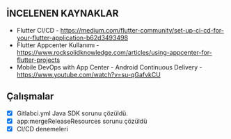 ﻿## İNCELENEN KAYNAKLAR
- Flutter CI/CD - https://medium.com/flutter-community/set-up-ci-cd-for-your-flutter-application-b62d3493498
- Flutter Appcenter Kullanımı - https://www.rocksolidknowledge.com/articles/using-appcenter-for-flutter-projects
- Mobile DevOps with App Center - Android Continuous Delivery - https://www.youtube.com/watch?v=su-qGafvkCU

## Çalışmalar
 - [x] Gitlabci.yml Java SDK sorunu çözüldü. 
 - [x] app:mergeReleaseResources sorunu çözüldü
 - [x] CI/CD denemeleri

